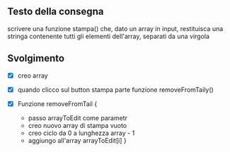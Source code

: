 ## Testo della consegna

scrivere una funzione stampa() che, dato un array in input, restituisca una stringa contenente tutti gli elementi dell'array, separati da una virgola

## Svolgimento

- [x] creo array
- [x] quando clicco sul button stampa parte funzione removeFromTaily()

- [x] Funzione removeFromTail {
    - passo arrayToEdit come parametr
    - creo nuovo array di stampa vuoto
    - creo ciclo da 0 a lunghezza array - 1
    - aggiungo all'array arrayToEdit[i]
}